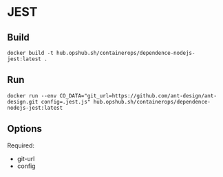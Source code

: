 # JEST

## Build

```shell
docker build -t hub.opshub.sh/containerops/dependence-nodejs-jest:latest .
```

## Run

```shell
docker run --env CO_DATA="git_url=https://github.com/ant-design/ant-design.git config=.jest.js" hub.opshub.sh/containerops/dependence-nodejs-jest:latest
```

## Options

Required:

- git-url
- config

